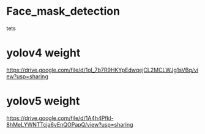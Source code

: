 # Face_mask_detection
tets
# yolov4  weight 
https://drive.google.com/file/d/1ol_7b7R9HKYpEdwqejCL2MCLWJg1sVBq/view?usp=sharing


# yolov5  weight 
https://drive.google.com/file/d/1A4h4Pfkl-8hMeLYWNTTcja6vEnQOPapQ/view?usp=sharing



